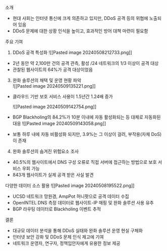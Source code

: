 소개
- 현대 사회는 인터넷 통신에 크게 의존하고 있지만, DDoS 공격 등의 위협에 노출되어 있음
- DDoS 문제에 대한 상황 인식을 높이고, 효과적인 방어 대책 마련이 필요함

주요 기여
1. DDoS 공격 특성화
	![[Pasted image 20240508212733.png]]
- 2년 동안 약 2,100만 건의 공격 관측, 활성 /24 네트워크의 1/3 이상이 공격 대상
- 관찰된 웹사이트의 64%가 공격 대상이었음

3. 완화 솔루션의 채택 및 운영 현황 파악  
	![[Pasted image 20240509135221.png]]
- 클라우드 기반 보호 서비스 사용이 1.5년간 1.24배 증가

	![[Pasted image 20240509142754.png]]
- BGP Blackholing의 84.2%가 10분 이내에 자동 활성화되는 등 대체로 자동화된 대응
	![[Pasted image 20240509143058.png]]
- 보통 하루 내에 자동 비활성화 되지만, 3.9%는 그 이상이 걸려, 부작용(자체 DoS)이 존재

4. 완화 솔루션의 숨겨진 위험요소 조사
- 40.5%의 웹사이트에서 DNS 구성 오류로 직접 서버에 접근하는 방법으로 보호 서비스 우회 가능
- 843개 웹사이트가 실제 공격 받은 사실 발견

다양한 데이터 소스 활용
	![[Pasted image 20240508195522.png]]
- UCSD 네트워크 망원경, AmpPot 허니팟으로 공격 데이터 수집
- OpenINTEL DNS 측정 데이터로 웹사이트-IP 매핑 및 완화 솔루션 사용 유추
- BGP 라우팅 데이터로 Blackholing 이벤트 추적

결론 
- 대규모 데이터 분석을 통해 DDoS 실태와 완화 솔루션 운영 현실 구체화
- 인터넷 보안 강화 및 DDoS 문제 인식 제고에 기여
- 네트워크 운영자, 연구자, 정책입안자에게 유용한 정보 제공